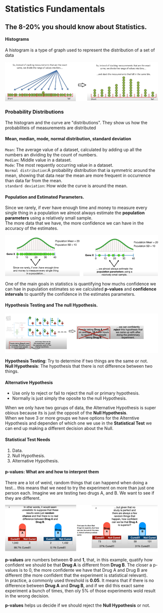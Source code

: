 # Statistics Fundamentals

## The 8-20% you should know about Statistics.


#### Histograms

A histogram is a type of graph used to represent the distribution of a set of data

![Description of Image](img/05_01_Histograms.png)

### Probability Distributions

The histogram and the curve are "distributions". They show us how the probabiliteis of measurements are distributed

#### Mean, median, mode, normal distribution, standard deviation

`Mean`: The average value of a dataset, calculated by adding up all the numbers an dividing by the count of numbers.  
`Median`: Middle value in a dataset.  
`Mode`: The most requently occurring value in a dataset.  
`Normal distribution`:A probability distribution that ia symmetric around the mean, showing that data near the mean are more frequent in occurrence than data far from the mean.  
`standard deviation`: How wide the curve is around the mean.  

#### Population and Estimated Parameters.

Since we rarely, if ever have enough time and money to measure every single thing in a population we almost always estimate the **population parameters** using a relatively small sample.  
The more data that we have, the more confidence we can have in the accuracy of the estimates. 

![Description of Image](img/02_Population_and_Stimation.PNG)


One of the main goals in statistics is quantifying how muchs confidence we can hae in pupulation estimates 
so we calculated **p-values** and **confidence intervals** to quantify the confidence in the estimates parameters.  


#### Hypothesis Testing and The null Hypothesis.


![Hypothesis Testing](img/03_Hypothesis_Testing.png)

**Hypothesis Testing**: Try to determine if two things are the same or not.  
**Null Hypothesis**: The hypothesis that there is not difference between two things.


#### Alternative Hypothesis  

- Use only to reject or fail to reject the null or primary hypothesis.  
- Normally is just simply the oposite to the null Hypothesis. 

When we only have two gorups of data, the Alternative Hypothesis is super obious because its is just the opposit of the **Null Hypothesis**.  
When we have 3 or more groups we have options for the Alterntive Hypothesis and dependen of which one we use in the **Statistical Test** we can end up making a different decision about the Null.



#### Statistical Test Needs

1) Data.  
2) Null Hypothesis.  
3) Alternative Hypothesis.


#### p-values: What are and how to interpret them

There are a lot of weird, random things that can happend when doing a test... this means that we need to try the experiment on more than just one person each.
Imagine we are testing two drugs A, and B. We want to see if they are different.

![Hypothesis Testing](img/04_p_values.png)

**p-values** are numbers between **0** and **1**, that, in this example, quatify how confident we should be that **Drug A** is different from **Drug B**. The closer a p-values is to 0,
the more confidente we have that Drug A and Drug B are different (the more confident that the experiment is statistical relevant).  
In practice, a commonly used threshold is **0.05**. It means that if there is no difference between **Drug A** and **Drug B**, and if we did this exact same experiment a bunch of times,
then oly 5% of those experiments wold result in the wrong decision.


**p-values** helps us decide if we should reject the **Null Hypothesis** or not.

